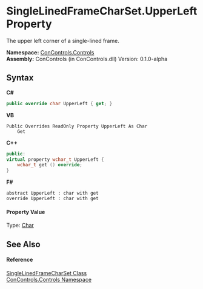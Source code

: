# SingleLinedFrameCharSet.UpperLeft Property 
 

The upper left corner of a single-lined frame.

**Namespace:**&nbsp;<a href="8161a036-2926-0ace-99d3-20346d250e3b">ConControls.Controls</a><br />**Assembly:**&nbsp;ConControls (in ConControls.dll) Version: 0.1.0-alpha

## Syntax

**C#**<br />
``` C#
public override char UpperLeft { get; }
```

**VB**<br />
``` VB
Public Overrides ReadOnly Property UpperLeft As Char
	Get
```

**C++**<br />
``` C++
public:
virtual property wchar_t UpperLeft {
	wchar_t get () override;
}
```

**F#**<br />
``` F#
abstract UpperLeft : char with get
override UpperLeft : char with get
```


#### Property Value
Type: <a href="https://docs.microsoft.com/dotnet/api/system.char" target="_blank">Char</a>

## See Also


#### Reference
<a href="0622a1b9-89fd-8243-4396-1ac7d2b2b77b">SingleLinedFrameCharSet Class</a><br /><a href="8161a036-2926-0ace-99d3-20346d250e3b">ConControls.Controls Namespace</a><br />